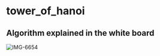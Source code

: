 # tower_of_hanoi  


## Algorithm explained in the white board  

![IMG-6654](https://user-images.githubusercontent.com/35392729/166446247-5bb44c22-9517-4750-928e-ca27ca869cd6.jpg)

